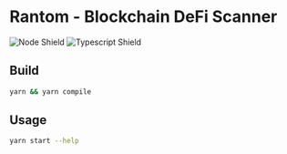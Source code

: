# Rantom - Blockchain DeFi Scanner

![Node Shield](https://img.shields.io/badge/Node-%5E16.0.0-brightgreen?style=flat-square&logo=JavaScript)
![Typescript Shield](https://img.shields.io/badge/Typescript-%5E4.6.3-blue?style=flat-square&logo=TypeScript)

## Build
```bash
yarn && yarn compile
```

## Usage
```bash
yarn start --help
```
